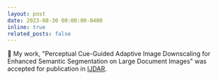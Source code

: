 ```yaml
---
layout: post
date: 2023-08-30 00:00:00-0400
inline: true
related_posts: false
---
```


🎉 My work, "Perceptual Cue-Guided Adaptive Image Downscaling for Enhanced Semantic Segmentation on Large Document Images" was accepted for publication in [IJDAR](https://www.springer.com/journal/10032).

